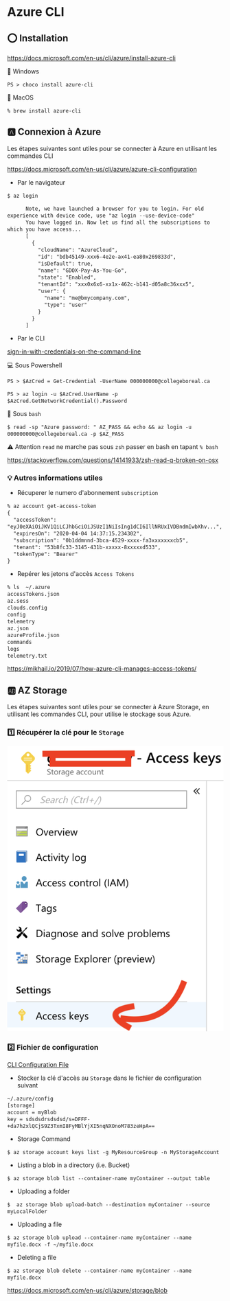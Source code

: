 # Azure CLI

## :o: Installation

https://docs.microsoft.com/en-us/cli/azure/install-azure-cli


:pushpin: Windows

```
PS > choco install azure-cli
```

:pushpin: MacOS

```
% brew install azure-cli
```

## :a: Connexion à Azure

Les étapes suivantes sont utiles pour se connecter à Azure en utilisant les commandes CLI

https://docs.microsoft.com/en-us/cli/azure/azure-cli-configuration


* Par le navigateur


```
$ az login
```
          Note, we have launched a browser for you to login. For old experience with device code, use "az login --use-device-code"
          You have logged in. Now let us find all the subscriptions to which you have access...
          [
            {
              "cloudName": "AzureCloud",
              "id": "bdb45149-xxx6-4e2e-ax41-ea80x269833d",
              "isDefault": true,
              "name": "GDOX-Pay-As-You-Go",
              "state": "Enabled",
              "tenantId": "xxx0x6x6-xx1x-462c-b141-d05a8c36xxx5",
              "user": {
                "name": "me@bmycompany.com",
                "type": "user"
              }
            }
          ]

* Par le CLI

[sign-in-with-credentials-on-the-command-line](https://docs.microsoft.com/en-us/cli/azure/authenticate-azure-cli?view=azure-cli-latest#sign-in-with-credentials-on-the-command-line)

:computer: Sous Powershell

```
PS > $AzCred = Get-Credential -UserName 000000000@collegeboreal.ca
```

```
PS > az login -u $AzCred.UserName -p $AzCred.GetNetworkCredential().Password
```

:apple: Sous `bash` 

```
$ read -sp "Azure password: " AZ_PASS && echo && az login -u 000000000@collegeboreal.ca -p $AZ_PASS
```

:warning: Attention `read` ne marche pas sous `zsh` passer en bash en tapant `% bash`

https://stackoverflow.com/questions/14141933/zsh-read-q-broken-on-osx

### :bulb: Autres informations utiles

* Récuperer le numero d'abonnement `subscription`

```
% az account get-access-token                       
{
  "accessToken": "eyJ0eXAiOiJKV1QiLCJhbGciOiJSUzI1NiIsIng1dCI6IllNRUxIVDBndmIwbXhv...",
  "expiresOn": "2020-04-04 14:37:15.234302",
  "subscription": "0b1ddmnnd-3bca-4529-xxxx-fa3xxxxxxxcb5",
  "tenant": "53b8fc33-3145-431b-xxxxx-8xxxxxd533",
  "tokenType": "Bearer"
}
```



* Repérer les jetons d'accès `Access Tokens`

```
% ls  ~/.azure 
accessTokens.json
az.sess
clouds.config
config
telemetry
az.json
azureProfile.json
commands
logs
telemetry.txt
```

https://mikhail.io/2019/07/how-azure-cli-manages-access-tokens/

## :ab: AZ Storage

Les étapes suivantes sont utiles pour se connecter à Azure Storage, en utilisant les commandes CLI, pour utilise le stockage sous Azure.

### :one: Récupérer la clé pour le `Storage`

![image](../images/AccessKeys.png)

### :two: Fichier de configuration

[CLI Configuration File](https://docs.microsoft.com/en-us/cli/azure/azure-cli-configuration?view=azure-cli-latest#cli-configuration-file)

* Stocker la clé d'accès au `Storage` dans le fichier de configuration suivant

```
~/.azure/config
[storage]
account = myBlob
key = sdsdsdrsdsdsd/s=DFFF-+da7h2xlQCjS9Z3TxmI8FyMBlYjXI5nqNXOnoM783zeHpA==

```

* Storage Command

```
$ az storage account keys list -g MyResourceGroup -n MyStorageAccount
```

* Listing a blob in a directory (i.e. Bucket)

```
$ az storage blob list --container-name myContainer --output table
```

* Uploading a folder

```
$  az storage blob upload-batch --destination myContainer --source myLocalFolder
```

* Uploading a file

```
$ az storage blob upload --container-name myContainer --name myfile.docx -f ~/myfile.docx
```

* Deleting a file

```
$ az storage blob delete --container-name myContainer --name myfile.docx
```

https://docs.microsoft.com/en-us/cli/azure/storage/blob


